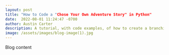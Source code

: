 ```yaml
---
layout: post
title: "How to Code a "Chose Your Own Adventure Story" in Python"
date:  2022-08-01 11:24:47 -0700
author: Austin Carter
description: A tutorial, with code examples, of how to create a branching paths story in python.
image: /assets/images/blog-image(1).jpg
---
```


Blog content
